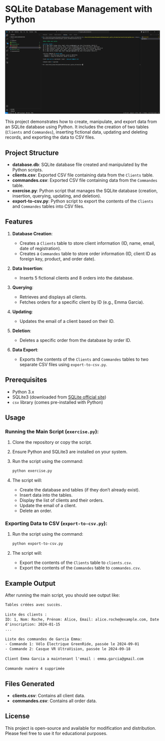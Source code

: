# SQLite Database Management with Python

<img src="https://github.com/TonyVallad/Introduction-SQLite/blob/main/sqlite-introduction.png?raw=true" width="850"/>

This project demonstrates how to create, manipulate, and export data from an SQLite database using Python. It includes the creation of two tables (`Clients` and `Commandes`), inserting fictional data, updating and deleting records, and exporting the data to CSV files.

## Project Structure

- **database.db**: SQLite database file created and manipulated by the Python scripts.
- **clients.csv**: Exported CSV file containing data from the `Clients` table.
- **commandes.csv**: Exported CSV file containing data from the `Commandes` table.
- **exercise.py**: Python script that manages the SQLite database (creation, insertion, querying, updating, and deletion).
- **export-to-csv.py**: Python script to export the contents of the `Clients` and `Commandes` tables into CSV files.

## Features

1. **Database Creation**:
   - Creates a `Clients` table to store client information (ID, name, email, date of registration).
   - Creates a `Commandes` table to store order information (ID, client ID as foreign key, product, and order date).

2. **Data Insertion**:
   - Inserts 5 fictional clients and 8 orders into the database.

3. **Querying**:
   - Retrieves and displays all clients.
   - Fetches orders for a specific client by ID (e.g., Emma Garcia).

4. **Updating**:
   - Updates the email of a client based on their ID.

5. **Deletion**:
   - Deletes a specific order from the database by order ID.

6. **Data Export**:
   - Exports the contents of the `Clients` and `Commandes` tables to two separate CSV files using `export-to-csv.py`.

## Prerequisites

- Python 3.x
- SQLite3 (downloaded from [SQLite official site](https://www.sqlite.org/download.html))
- `csv` library (comes pre-installed with Python)

## Usage

### Running the Main Script (`exercise.py`):

1. Clone the repository or copy the script.
2. Ensure Python and SQLite3 are installed on your system.
3. Run the script using the command:

    ```bash
    python exercise.py
    ```

4. The script will:
   - Create the database and tables (if they don’t already exist).
   - Insert data into the tables.
   - Display the list of clients and their orders.
   - Update the email of a client.
   - Delete an order.

### Exporting Data to CSV (`export-to-csv.py`):

1. Run the script using the command:

    ```bash
    python export-to-csv.py
    ```

2. The script will:
   - Export the contents of the `Clients` table to `clients.csv`.
   - Export the contents of the `Commandes` table to `commandes.csv`.

## Example Output

After running the main script, you should see output like:

```
Tables créées avec succès.

Liste des clients :
ID: 1, Nom: Roche, Prénom: Alice, Email: alice.roche@example.com, Date d'inscription: 2024-01-15
...

Liste des commandes de Garcia Emma:
- Commande 1: Vélo Électrique GreenRide, passée le 2024-09-01
- Commande 2: Casque VR UltraVision, passée le 2024-09-18

Client Emma Garcia a maintenant l'email : emma.garcia@gmail.com

Commande numéro 4 supprimée
```

## Files Generated

- **clients.csv**: Contains all client data.
- **commandes.csv**: Contains all order data.

## License

This project is open-source and available for modification and distribution. Please feel free to use it for educational purposes.